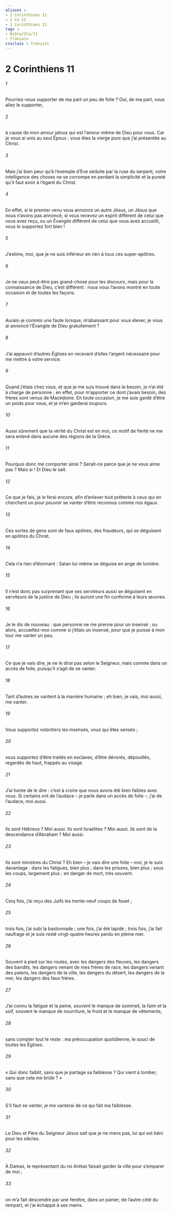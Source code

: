```yaml
---
aliases : 
- 2 Corinthiens 11
- 2 Co 11
- 2 Corinthians 11
tags : 
- Bible/2Co/11
- français
cssclass : français
---
```


# 2 Corinthiens 11

###### 1
Pourriez-vous supporter de ma part un peu de folie ? Oui, de ma part, vous allez le supporter,
###### 2
à cause de mon amour jaloux qui est l’amour même de Dieu pour vous. Car je vous ai unis au seul Époux : vous êtes la vierge pure que j’ai présentée au Christ.
###### 3
Mais j’ai bien peur qu’à l’exemple d’Ève séduite par la ruse du serpent, votre intelligence des choses ne se corrompe en perdant la simplicité et la pureté qu’il faut avoir à l’égard du Christ.
###### 4
En effet, si le premier venu vous annonce un autre Jésus, un Jésus que nous n’avons pas annoncé, si vous recevez un esprit différent de celui que vous avez reçu, ou un Évangile différent de celui que vous avez accueilli, vous le supportez fort bien !
###### 5
J’estime, moi, que je ne suis inférieur en rien à tous ces super-apôtres.
###### 6
Je ne vaux peut-être pas grand-chose pour les discours, mais pour la connaissance de Dieu, c’est différent : nous vous l’avons montré en toute occasion et de toutes les façons.
###### 7
Aurais-je commis une faute lorsque, m’abaissant pour vous élever, je vous ai annoncé l’Évangile de Dieu gratuitement ?
###### 8
J’ai appauvri d’autres Églises en recevant d’elles l’argent nécessaire pour me mettre à votre service.
###### 9
Quand j’étais chez vous, et que je me suis trouvé dans le besoin, je n’ai été à charge de personne ; en effet, pour m’apporter ce dont j’avais besoin, des frères sont venus de Macédoine. En toute occasion, je me suis gardé d’être un poids pour vous, et je m’en garderai toujours.
###### 10
Aussi sûrement que la vérité du Christ est en moi, ce motif de fierté ne me sera enlevé dans aucune des régions de la Grèce.
###### 11
Pourquoi donc me comporter ainsi ? Serait-ce parce que je ne vous aime pas ? Mais si ! Et Dieu le sait.
###### 12
Ce que je fais, je le ferai encore, afin d’enlever tout prétexte à ceux qui en cherchent un pour pouvoir se vanter d’être reconnus comme nos égaux.
###### 13
Ces sortes de gens sont de faux apôtres, des fraudeurs, qui se déguisent en apôtres du Christ.
###### 14
Cela n’a rien d’étonnant : Satan lui-même se déguise en ange de lumière.
###### 15
Il n’est donc pas surprenant que ses serviteurs aussi se déguisent en serviteurs de la justice de Dieu ; ils auront une fin conforme à leurs œuvres.
###### 16
Je le dis de nouveau : que personne ne me prenne pour un insensé ; ou alors, accueillez-moi comme si j’étais un insensé, pour que je puisse à mon tour me vanter un peu.
###### 17
Ce que je vais dire, je ne le dirai pas selon le Seigneur, mais comme dans un accès de folie, puisqu’il s’agit de se vanter.
###### 18
Tant d’autres se vantent à la manière humaine ; eh bien, je vais, moi aussi, me vanter.
###### 19
Vous supportez volontiers les insensés, vous qui êtes sensés ;
###### 20
vous supportez d’être traités en esclaves, d’être dévorés, dépouillés, regardés de haut, frappés au visage.
###### 21
J’ai honte de le dire : c’est à croire que nous avons été bien faibles avec vous.
Si certains ont de l’audace – je parle dans un accès de folie –, j’ai de l’audace, moi aussi.
###### 22
Ils sont Hébreux ? Moi aussi.
Ils sont Israélites ? Moi aussi.
Ils sont de la descendance d’Abraham ? Moi aussi.
###### 23
Ils sont ministres du Christ ?
Eh bien – je vais dire une folie –
moi, je le suis davantage :
dans les fatigues, bien plus ;
dans les prisons, bien plus ;
sous les coups, largement plus ;
en danger de mort, très souvent.
###### 24
Cinq fois, j’ai reçu des Juifs les trente-neuf coups de fouet ;
###### 25
trois fois, j’ai subi la bastonnade ;
une fois, j’ai été lapidé ;
trois fois, j’ai fait naufrage
et je suis resté vingt-quatre heures perdu en pleine mer.
###### 26
Souvent à pied sur les routes,
avec les dangers des fleuves,
les dangers des bandits,
les dangers venant de mes frères de race,
les dangers venant des païens,
les dangers de la ville,
les dangers du désert,
les dangers de la mer,
les dangers des faux frères.
###### 27
J’ai connu la fatigue et la peine,
souvent le manque de sommeil,
la faim et la soif,
souvent le manque de nourriture,
le froid et le manque de vêtements,
###### 28
sans compter tout le reste :
ma préoccupation quotidienne, le souci de toutes les Églises.
###### 29
« Qui donc faiblit, sans que je partage sa faiblesse ? Qui vient à tomber, sans que cela me brûle ? »
###### 30
S’il faut se vanter, je me vanterai de ce qui fait ma faiblesse.
###### 31
Le Dieu et Père du Seigneur Jésus sait que je ne mens pas, lui qui est béni pour les siècles.
###### 32
À Damas, le représentant du roi Arétas faisait garder la ville pour s’emparer de moi ;
###### 33
on m’a fait descendre par une fenêtre, dans un panier, de l’autre côté du rempart, et j’ai échappé à ses mains.
